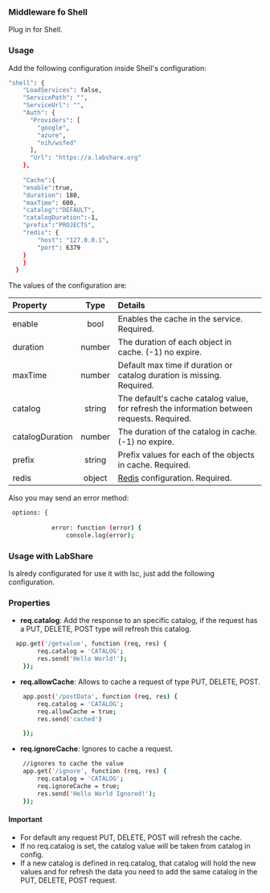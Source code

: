 ### Middleware fo Shell

Plug in for Shell.
### Usage

Add the following configuration inside Shell's  configuration:
```sh
"shell": {
    "LoadServices": false,
    "ServicePath": "",
    "ServiceUrl": "",
    "Auth": {
      "Providers": [
        "google",
        "azure",
        "nih/wsfed"
      ],
      "Url": "https://a.labshare.org"
    },
     
    "Cache":{
    "enable":true,
    "duration": 180,
    "maxTime": 600,
    "catalog":"DEFAULT",
    "catalogDuration":-1,
    "prefix":"PROJECTS",
    "redis": {
        "host": "127.0.0.1",
        "port": 6379
    }
    }
  }
``` 
The values of the configuration are:

| Property  | Type | Details |
| :-------------- |:------:|:----- |
|enable        | bool | Enables the cache in the service. Required. |
| duration        | number | The duration of each object in cache. (-1) no expire.|
| maxTime        | number | Default max time if duration or catalog duration is missing. Required. |
| catalog    | string | The default's cache catalog value, for refresh the information between requests. Required. |
| catalogDuration        | number | The duration of the catalog in cache. (-1) no expire. |
| prefix    | string | Prefix values for each of the objects in cache. Required. |
| redis    | object |[Redis](https://github.com/NodeRedis/node_redis) configuration. Required. |

Also you may send an error method:
```sh
 options: {
       
            error: function (error) {
                console.log(error);

```

### Usage with LabShare

Is alredy configurated for use it with lsc, just add the following configuration.

### Properties
- **req.catalog**: Add the response to an specific catalog, if the request has a PUT, DELETE, POST type will refresh this catalog.
```sh
  app.get('/getvalue', function (req, res) {
        req.catalog = 'CATALOG';
        res.send('Hello World!');
    });
```
- **req.allowCache**: Allows to cache a request of type PUT, DELETE, POST.
```sh
    app.post('/postData', function (req, res) {
        req.catalog = 'CATALOG';
        req.allowCache = true;
        res.send('cached')

    });
``` 
- **req.ignoreCache**: Ignores to cache a request.
```sh
    //ignores to cache the value
    app.get('/ignore', function (req, res) {
        req.catalog = 'CATALOG';
        req.ignoreCache = true;
        res.send('Hello World Ignored!');
    });
```
#### Important
- For default any request PUT, DELETE, POST  will refresh the cache. 
- If no req.catalog is set, the catalog value will be taken from catalog in config. 
- If a new catalog is defined in req.catalog, that catalog will hold the new values and for refresh the data
you need to add the same catalog in the PUT, DELETE, POST request.